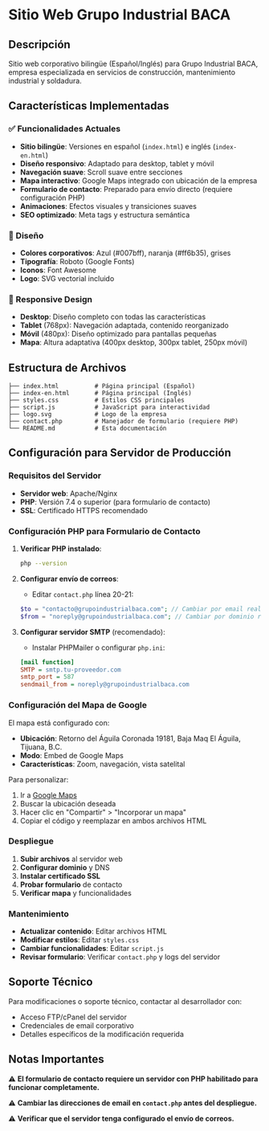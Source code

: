 # Sitio Web Grupo Industrial BACA

## Descripción
Sitio web corporativo bilingüe (Español/Inglés) para Grupo Industrial BACA, empresa especializada en servicios de construcción, mantenimiento industrial y soldadura.

## Características Implementadas

### ✅ Funcionalidades Actuales
- **Sitio bilingüe**: Versiones en español (`index.html`) e inglés (`index-en.html`)
- **Diseño responsivo**: Adaptado para desktop, tablet y móvil
- **Navegación suave**: Scroll suave entre secciones
- **Mapa interactivo**: Google Maps integrado con ubicación de la empresa
- **Formulario de contacto**: Preparado para envío directo (requiere configuración PHP)
- **Animaciones**: Efectos visuales y transiciones suaves
- **SEO optimizado**: Meta tags y estructura semántica

### 🎨 Diseño
- **Colores corporativos**: Azul (#007bff), naranja (#ff6b35), grises
- **Tipografía**: Roboto (Google Fonts)
- **Iconos**: Font Awesome
- **Logo**: SVG vectorial incluido

### 📱 Responsive Design
- **Desktop**: Diseño completo con todas las características
- **Tablet** (768px): Navegación adaptada, contenido reorganizado
- **Móvil** (480px): Diseño optimizado para pantallas pequeñas
- **Mapa**: Altura adaptativa (400px desktop, 300px tablet, 250px móvil)

## Estructura de Archivos

```
├── index.html          # Página principal (Español)
├── index-en.html       # Página principal (Inglés)
├── styles.css          # Estilos CSS principales
├── script.js           # JavaScript para interactividad
├── logo.svg            # Logo de la empresa
├── contact.php         # Manejador de formulario (requiere PHP)
└── README.md           # Esta documentación
```

## Configuración para Servidor de Producción

### Requisitos del Servidor
- **Servidor web**: Apache/Nginx
- **PHP**: Versión 7.4 o superior (para formulario de contacto)
- **SSL**: Certificado HTTPS recomendado

### Configuración PHP para Formulario de Contacto

1. **Verificar PHP instalado**:
   ```bash
   php --version
   ```

2. **Configurar envío de correos**:
   - Editar `contact.php` línea 20-21:
   ```php
   $to = "contacto@grupoindustrialbaca.com"; // Cambiar por email real
   $from = "noreply@grupoindustrialbaca.com"; // Cambiar por dominio real
   ```

3. **Configurar servidor SMTP** (recomendado):
   - Instalar PHPMailer o configurar `php.ini`:
   ```ini
   [mail function]
   SMTP = smtp.tu-proveedor.com
   smtp_port = 587
   sendmail_from = noreply@grupoindustrialbaca.com
   ```

### Configuración del Mapa de Google

El mapa está configurado con:
- **Ubicación**: Retorno del Águila Coronada 19181, Baja Maq El Águila, Tijuana, B.C.
- **Modo**: Embed de Google Maps
- **Características**: Zoom, navegación, vista satelital

Para personalizar:
1. Ir a [Google Maps](https://maps.google.com)
2. Buscar la ubicación deseada
3. Hacer clic en "Compartir" > "Incorporar un mapa"
4. Copiar el código y reemplazar en ambos archivos HTML

### Despliegue

1. **Subir archivos** al servidor web
2. **Configurar dominio** y DNS
3. **Instalar certificado SSL**
4. **Probar formulario** de contacto
5. **Verificar mapa** y funcionalidades

### Mantenimiento

- **Actualizar contenido**: Editar archivos HTML
- **Modificar estilos**: Editar `styles.css`
- **Cambiar funcionalidades**: Editar `script.js`
- **Revisar formulario**: Verificar `contact.php` y logs del servidor

## Soporte Técnico

Para modificaciones o soporte técnico, contactar al desarrollador con:
- Acceso FTP/cPanel del servidor
- Credenciales de email corporativo
- Detalles específicos de la modificación requerida

## Notas Importantes

⚠️ **El formulario de contacto requiere un servidor con PHP habilitado para funcionar completamente.**

⚠️ **Cambiar las direcciones de email en `contact.php` antes del despliegue.**

⚠️ **Verificar que el servidor tenga configurado el envío de correos.**